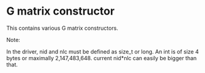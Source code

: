 # G matrix constructor

This contains various G matrix constructors.

Note:

In the driver, nid and nlc must be defined as size_t or long.
An int is of size 4 bytes or maximally 2,147,483,648.
current nid*nlc can easily be bigger than that.
